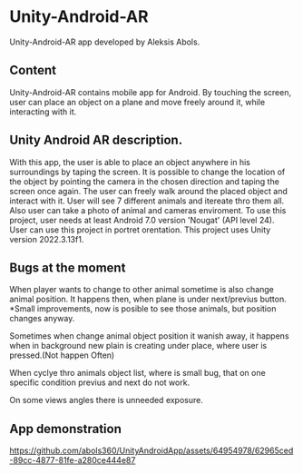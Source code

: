 # Unity-Android-AR
Unity-Android-AR app developed by Aleksis Abols.

## Content 
Unity-Android-AR contains mobile app for Android. By touching the screen, user can place an object on a plane and move freely around it, while interacting with it. 

## Unity Android AR description.
With this app, the user is able to place an object anywhere in his surroundings by taping the screen. It is possible to change the location of the object by pointing the camera in the chosen direction and taping the screen once again. The user can freely walk around the placed object and interact with it. User will see 7 different animals and itereate thro them all. Also user can take a photo of animal and cameras enviroment. 
To use this project, user needs at least Android 7.0 version 'Nougat' (API level 24).   
User can use this project in portret orentation.
This project uses Unity version 2022.3.13f1.

## Bugs at the moment
When player wants to change to other animal sometime is also change animal position. It happens then, when plane is under next/previus button.
*Small improvements, now is posible to see those animals, but position changes anyway.  

Sometimes when change animal object position it wanish away, it happens when in background new plain is creating under place, where user is pressed.(Not happen Often) 

When cyclye thro animals object list, where is small bug, that on one specific condition previus and next do not work. 

On some views angles there is unneeded exposure.  

## App demonstration
https://github.com/abols360/UnityAndroidApp/assets/64954978/62965ced-89cc-4877-81fe-a280ce444e87
